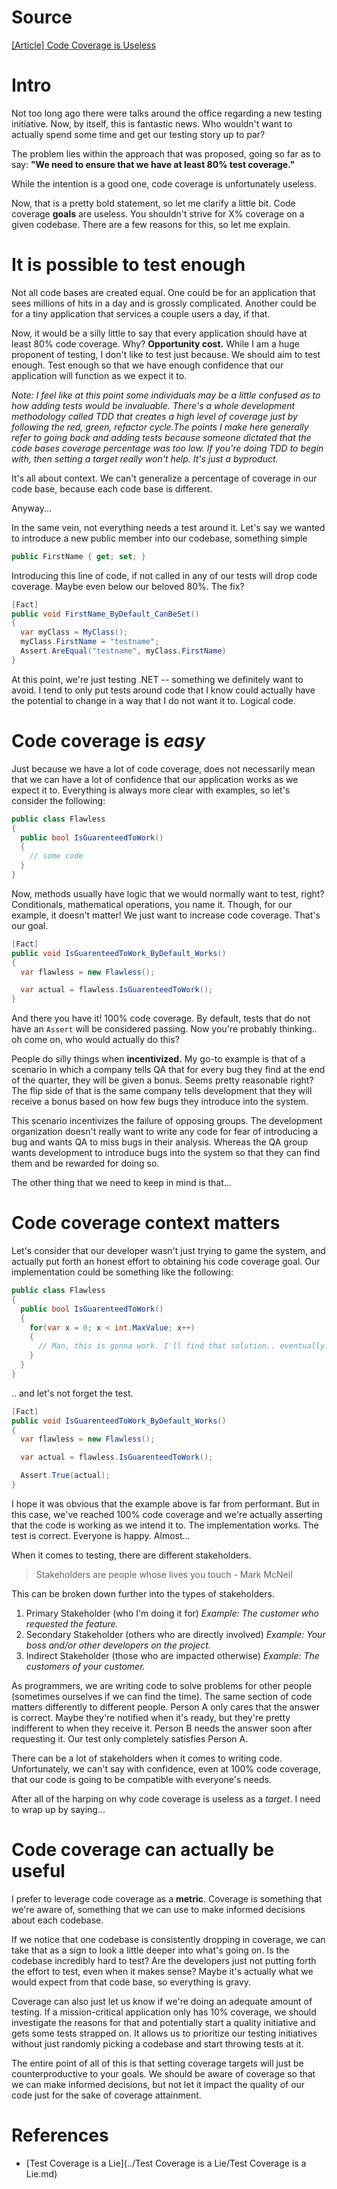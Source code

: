 # Source

[[Article] Code Coverage is Useless](https://dev.to/johnpreese/code-coverage-is-useless-1h3h)

# Intro

Not too long ago there were talks around the office regarding a new  testing initiative. Now, by itself, this is fantastic news. Who wouldn't want to actually spend some time and get our testing story up to par?

The problem lies within the approach that was proposed, going so far as to say: **"We need to ensure that we have at least 80% test coverage."**

While the intention is a good one, code coverage is unfortunately useless.

Now, that is a pretty bold statement, so let me clarify a little bit. Code coverage **goals** are useless. You shouldn't strive for X% coverage on a given codebase. There are a few reasons for this, so let me explain.

# It is possible to test enough

Not all code bases are created equal. One could be for an application that sees millions of hits in a day and is grossly complicated. Another could be for a tiny application that services a couple users a day, if  that.

Now, it would be a silly little to say that every application should have at least 80% code coverage. Why? **Opportunity cost.** While I am a huge proponent of testing, I don't like to test just  because. We should aim to test enough. Test enough so that we have  enough confidence that our application will function as we expect it to.

*Note: I feel like at this point some individuals may be a little  confused as to how adding tests would be invaluable. There's a whole  development methodology called TDD that creates a high level of coverage just by following the red, green, refactor cycle.The points I make here generally refer to going back and adding tests because someone dictated that the code bases coverage percentage was too low. If you're doing  TDD to begin with, then setting a target really won't help. It's just a  byproduct.*

It's all about context. We can't generalize a percentage of coverage in our code base, because each code base is different.

Anyway...

In the same vein, not everything needs a test around it. Let's say we wanted to introduce a new public member into our codebase, something  simple

```c#
public FirstName { get; set; } 
```

Introducing this line of code, if not called in any of our tests will drop code coverage. Maybe even below our beloved 80%. The fix?

```c#
[Fact]
public void FirstName_ByDefault_CanBeSet()  
{
  var myClass = MyClass();
  myClass.FirstName = "testname";
  Assert.AreEqual("testname", myClass.FirstName)
}
```

At this point, we're just testing .NET -- something we definitely want  to avoid. I tend to only put tests around code that I know could  actually have the potential to change in a way that I do not want it to. Logical code.

# Code coverage is *easy*

Just because we have a lot of code coverage, does not necessarily  mean that we can have a lot of confidence that our application works as  we expect it to. Everything is always more clear with examples, so let's consider the following:

```c#
public class Flawless  
{
  public bool IsGuarenteedToWork()
  {
    // some code
  }
}
```

Now, methods usually have logic that we would normally want to test,  right? Conditionals, mathematical operations, you name it. Though, for  our example, it doesn't matter! We just want to increase code coverage.  That's our goal.

```c#
[Fact]
public void IsGuarenteedToWork_ByDefault_Works()  
{
  var flawless = new Flawless();

  var actual = flawless.IsGuarenteedToWork();
}
```

And there you have it! 100% code coverage. By default, tests that do not have an `Assert` will be considered passing. Now you're probably thinking.. oh come on, who would actually do this?

People do silly things when **incentivized.** My go-to  example is that of a scenario in which a company tells QA that for every bug they find at the end of the quarter, they will be given a bonus.  Seems pretty reasonable right? The flip side of that is the same company tells development that they will receive a bonus based on how few bugs  they introduce into the system.

This scenario incentivizes the failure of opposing groups. The  development organization doesn't really want to write any code for fear  of introducing a bug and wants QA to miss bugs in their analysis.  Whereas the QA group wants development to introduce bugs into the system so that they can find them and be rewarded for doing so.

The other thing that we need to keep in mind is that...

# Code coverage context matters

Let's consider that our developer wasn't just trying to game the  system, and actually put forth an honest effort to obtaining his code  coverage goal. Our implementation could be something like the following:

```c#
public class Flawless  
{
  public bool IsGuarenteedToWork()
  {
    for(var x = 0; x < int.MaxValue; x++) 
    {
      // Man, this is gonna work. I'll find that solution.. eventually.
    }
  }
}
```

.. and let's not forget the test.

```c#
[Fact]
public void IsGuarenteedToWork_ByDefault_Works()  
{
  var flawless = new Flawless();

  var actual = flawless.IsGuarenteedToWork();

  Assert.True(actual);
}
```

I hope it was obvious that the example above is far from performant.  But in this case, we've reached 100% code coverage and we're actually  asserting that the code is working as we intend it to. The  implementation works. The test is correct. Everyone is happy. Almost...

When it comes to testing, there are different stakeholders.

> Stakeholders are people whose lives you touch - Mark McNeil

This can be broken down further into the types of stakeholders.

1. Primary Stakeholder (who I'm doing it for) *Example: The customer who requested the feature.*
2. Secondary Stakeholder (others who are directly involved) *Example: Your boss and/or other developers on the project.*
3. Indirect Stakeholder (those who are impacted otherwise) *Example: The customers of your customer.*

As programmers, we are writing code to solve problems for other  people (sometimes ourselves if we can find the time). The same section  of code matters differently to different people. Person A only cares  that the answer is correct. Maybe they're notified when it's ready, but  they're pretty indifferent to when they receive it. Person B needs the  answer soon after requesting it. Our test only completely satisfies  Person A.

There can be a lot of stakeholders when it comes to writing code.  Unfortunately, we can't say with confidence, even at 100% code coverage, that our code is going to be compatible with everyone's needs.

After all of the harping on why code coverage is useless as a *target*. I need to wrap up by saying...

# Code coverage can actually be useful

I prefer to leverage code coverage as a **metric**. Coverage is something that we're aware of, something that we can use to make informed decisions about each codebase.

If we notice that one codebase is consistently dropping in coverage,  we can take that as a sign to look a little deeper into what's going on. Is the codebase incredibly hard to test? Are the developers just not  putting forth the effort to test, even when it makes sense? Maybe it's  actually what we would expect from that code base, so everything is  gravy.

Coverage can also just let us know if we're doing an adequate amount  of testing. If a mission-critical application only has 10% coverage, we  should investigate the reasons for that and potentially start a quality  initiative and gets some tests strapped on. It allows us to prioritize  our testing initiatives without just randomly picking a codebase and  start throwing tests at it.

The entire point of all of this is that setting coverage targets will just be counterproductive to your goals. We should be aware of coverage so that we can make informed decisions, but not let it impact the  quality of our code just for the sake of coverage attainment.

# References

-  [Test Coverage is a Lie](../Test Coverage is a Lie/Test Coverage is a Lie.md)